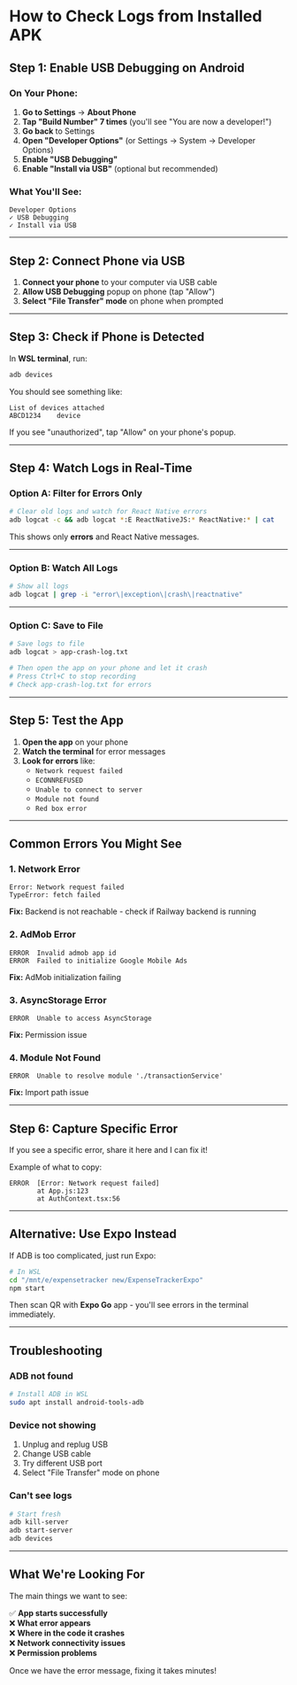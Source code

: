 # How to Check Logs from Installed APK

## Step 1: Enable USB Debugging on Android

### On Your Phone:

1. **Go to Settings** → **About Phone**
2. **Tap "Build Number" 7 times** (you'll see "You are now a developer!")
3. **Go back** to Settings
4. **Open "Developer Options"** (or Settings → System → Developer Options)
5. **Enable "USB Debugging"**
6. **Enable "Install via USB"** (optional but recommended)

### What You'll See:

```
Developer Options
✓ USB Debugging
✓ Install via USB
```

---

## Step 2: Connect Phone via USB

1. **Connect your phone** to your computer via USB cable
2. **Allow USB Debugging** popup on phone (tap "Allow")
3. **Select "File Transfer" mode** on phone when prompted

---

## Step 3: Check if Phone is Detected

In **WSL terminal**, run:

```bash
adb devices
```

You should see something like:
```
List of devices attached
ABCD1234    device
```

If you see "unauthorized", tap "Allow" on your phone's popup.

---

## Step 4: Watch Logs in Real-Time

### Option A: Filter for Errors Only

```bash
# Clear old logs and watch for React Native errors
adb logcat -c && adb logcat *:E ReactNativeJS:* ReactNative:* | cat
```

This shows only **errors** and React Native messages.

---

### Option B: Watch All Logs

```bash
# Show all logs
adb logcat | grep -i "error\|exception\|crash\|reactnative"
```

---

### Option C: Save to File

```bash
# Save logs to file
adb logcat > app-crash-log.txt

# Then open the app on your phone and let it crash
# Press Ctrl+C to stop recording
# Check app-crash-log.txt for errors
```

---

## Step 5: Test the App

1. **Open the app** on your phone
2. **Watch the terminal** for error messages
3. **Look for errors** like:
   - `Network request failed`
   - `ECONNREFUSED`
   - `Unable to connect to server`
   - `Module not found`
   - `Red box error`

---

## Common Errors You Might See

### 1. Network Error
```
Error: Network request failed
TypeError: fetch failed
```
**Fix:** Backend is not reachable - check if Railway backend is running

### 2. AdMob Error
```
ERROR  Invalid admob app id
ERROR  Failed to initialize Google Mobile Ads
```
**Fix:** AdMob initialization failing

### 3. AsyncStorage Error
```
ERROR  Unable to access AsyncStorage
```
**Fix:** Permission issue

### 4. Module Not Found
```
ERROR  Unable to resolve module './transactionService'
```
**Fix:** Import path issue

---

## Step 6: Capture Specific Error

If you see a specific error, share it here and I can fix it!

Example of what to copy:
```
ERROR  [Error: Network request failed]
       at App.js:123
       at AuthContext.tsx:56
```

---

## Alternative: Use Expo Instead

If ADB is too complicated, just run Expo:

```bash
# In WSL
cd "/mnt/e/expensetracker new/ExpenseTrackerExpo"
npm start
```

Then scan QR with **Expo Go** app - you'll see errors in the terminal immediately.

---

## Troubleshooting

### ADB not found
```bash
# Install ADB in WSL
sudo apt install android-tools-adb
```

### Device not showing
1. Unplug and replug USB
2. Change USB cable
3. Try different USB port
4. Select "File Transfer" mode on phone

### Can't see logs
```bash
# Start fresh
adb kill-server
adb start-server
adb devices
```

---

## What We're Looking For

The main things we want to see:

✅ **App starts successfully**  
❌ **What error appears**  
❌ **Where in the code it crashes**  
❌ **Network connectivity issues**  
❌ **Permission problems**

Once we have the error message, fixing it takes minutes!

